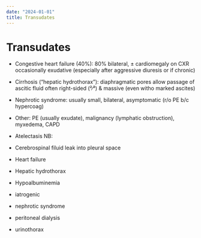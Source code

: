 ```yaml
---
date: "2024-01-01"
title: Transudates
---
```



# Transudates

- Congestive heart failure (40%): 80% bilateral, ± cardiomegaly on CXR occasionally exudative (especially after aggressive diuresis or if chronic)
<!-- - Constrictive pericarditis (knock on exam, calcification or thickening on imaging) -->
- Cirrhosis (“hepatic hydrothorax”): diaphragmatic pores allow passage of ascitic fluid often right-sided (²∕³) & massive (even witho marked ascites)
- Nephrotic syndrome: usually small, bilateral, asymptomatic (r/o PE b/c hypercoag)
- Other: PE (usually exudate), malignancy (lymphatic obstruction), myxedema, CAPD
 
- Atelectasis NB:
- Cerebrospinal filuid leak into pleural space
- Heart failure
- Hepatic hydrothorax
- Hypoalbuminemia
- iatrogenic
- nephrotic syndrome
- peritoneal dialysis
- urinothorax
